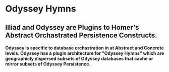 # Odyssey Hymns
## Illiad and Odyssey are Plugins to Homer's Abstract Orchastrated Persistence Constructs. 
#### Odyssey is specific to database orchastration in at Abstract and Concrete levels. Odyssey has a plugin architecture for "Odyssey Hymns" which are  geographicly dispersed subsets of Odyssey databases that cache or mirror subsets of Odyssey Persistence.
